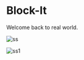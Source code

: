 # Block-It
Welcome back to real world.

![ss](https://github.com/Amar985/Block-It/assets/84828275/8b8549e7-ee1d-4b26-a170-1b4bd739160f)


![ss1](https://github.com/Amar985/Block-It/assets/84828275/4abb38c5-7025-43e1-9c9b-367bfd95f50b)
